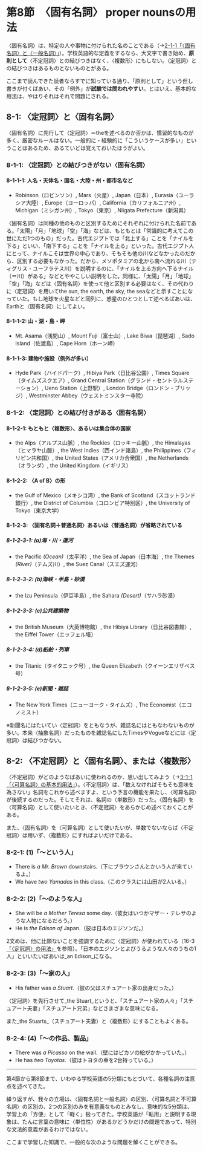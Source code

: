 # 第8節　〈固有名詞〉 proper nounsの用法
〈固有名詞〉は、特定の人や事物に付けられた名のことである（→[2-1-1「〈固有名詞〉と〈一般名詞〉」](chapter02.md)）。学校英語的な定義をするなら、大文字で書き始め、**原則として**〈不定冠詞〉との結びつきはなく、〈複数形〉にもしない。〈定冠詞〉との結びつきはあるものとないものとがある。

ここまで読んできた読者ならすでに知っている通り、「原則として」という但し書きが付くばあい、その「例外」が**試験では問われやすい**。とはいえ、基本的な用法は、やはりそれはそれで問題にされる。

## 8-1: 〈定冠詞〉と〈固有名詞〉
〈固有名詞〉に先行して〈定冠詞〉＝theを述べるのか否かは、慣習的なものが多く、厳密なルールはない。一般的に・経験的に「こういうケースが多い」ということはあるため、あるていどは覚えておいたほうがよい。

### 8-1-1: 〈定冠詞〉との結びつきがない〈固有名詞〉
#### 8-1-1-1: 人名・天体名・国名・大陸・州・都市名など
- Robinson（ロビンソン）, Mars（火星）, Japan（日本）, Eurasia（ユーラシア大陸）, Europe（ヨーロッパ）, California（カリフォルニア州）, Michigan（ミシガン州）, Tokyo（東京）, Niigata Prefecture（新潟県）

〈固有名詞〉は同種の他のものと区別するためにそれぞれに付けられた名前である。「太陽」「月」「地球」「空」「海」などは、もともとは「常識的に考えてこの世にただ1つのもの」だった。古代エジプトでは「北上する」ことを「ナイルを下る」といい、「南下する」ことを「ナイルを上る」といった。古代エジプト人にとって、ナイルこそは世界の中心であり、そもそも他の川などなかったのだから、区別する必要もなかった。だから、メソポタミアの北から南へ流れる川（ティグリス・ユーフラテス川）を説明するのに、「ナイルを上る方向へ下るナイル（＝川）がある」などとややこしい説明をした。同様に、「太陽」「月」「地球」「空」「海」などは〈固有名詞〉を使って他と区別する必要はなく、その代わりに〈定冠詞〉を用いてthe sun, the earth, the sky, the seaなどと示すことになっていた。もし地球を火星などと同列に、惑星のひとつとして述べるばあいは、Earthと〈固有名詞〉にしてよい。

#### 8-1-1-2: 山・湖・島・岬
- Mt. Asama（浅間山）, Mount Fuji（富士山）, Lake Biwa（琵琶湖）, Sado Island（佐渡島）, Cape Horn（ホーン岬）

#### 8-1-1-3: 建物や施設（例外が多い）
- Hyde Park（ハイドパーク）, Hibiya Park（日比谷公園）, Times Square（タイムズスクエア）, Grand Central Station（グランド・セントラルステーション）, Ueno Station（上野駅）, London Bridge（ロンドン・ブリッジ）, Westminster Abbey（ウェストミンスター寺院）

### 8-1-2: 〈定冠詞〉との結び付きがある〈固有名詞〉
#### 8-1-2-1: もともと〈複数形〉、あるいは集合体の国家
- the Alps（アルプス山脈）, the Rockies（ロッキー山脈）, the Himalayas（ヒマラヤ山脈）, the West Indies（西インド諸島）, the Philippines（フィリピン共和国）, the United States（アメリカ合衆国）, the Netherlands（オランダ）, the United Kingdom（イギリス）

#### 8-1-2-2: 〈A of B〉の形
- the Gulf of Mexico（メキシコ湾）, the Bank of Scotland（スコットランド銀行）, the District of Columbia（コロンビア特別区）, the University of Tokyo（東京大学）

#### 8-1-2-3: 〈固有名詞＋普通名詞〉あるいは〈普通名詞〉が省略されている
##### 8-1-2-3-1: (a)海・川・運河
- the Pacific _(Ocean)_（太平洋）, the Sea of Japan（日本海）, the Themes _(River)_（テムズ川）, the Suez Canal（スエズ運河）

##### 8-1-2-3-2: (b)海峡・半島・砂漠
- the Izu Peninsula（伊豆半島）, the Sahara _(Desert)_（サハラ砂漠）

##### 8-1-2-3-3: (c)公共建築物
- the British Museum（大英博物館）, the Hibiya Library（日比谷図書館）, the Eiffel Tower（エッフェル塔）

##### 8-1-2-3-4: (d)船舶・列車
- the Titanic（タイタニック号）, the Queen Elizabeth（クイーンエリザベス号）

##### 8-1-2-3-5: (e)新聞・雑誌
- The New York Times（ニューヨーク・タイムズ）, The Economist（エコノミスト）

※新聞名にはたいてい〈定冠詞〉をともなうが、雑誌名にはともなわないものが多い。本来〈抽象名詞〉だったものを雑誌名にしたTimesやVogueなどには〈定冠詞〉は結びつかない。

## 8-2: 〈不定冠詞〉と〈固有名詞〉、または〈複数形〉
〈不定冠詞〉がどのようなばあいに使われるのか、思い出してみよう（→[3-1-1「〈可算名詞〉の基本的用法」](chapter03.md)）。〈不定冠詞〉は、「数えなければそもそも意味を為さない」名詞をこれから述べますよ、という予言の機能を果たし、〈可算名詞〉が後続するのだった。そしてそれは、名詞の〈単数形〉だった。〈固有名詞〉を〈可算名詞〉として使いたいとき、〈不定冠詞〉をあらかじめ述べておくことがある。

また、〈固有名詞〉を〈可算名詞〉として使いたいが、単数でないならば〈不定冠詞〉は用いず、〈複数形〉にすればよいだけである。

### 8-2-1: (1)「～という人」
- There is _a Mr. Brown_ downstairs.（下にブラウンさんとかいう人が来ているよ。）
- We have _two Yamadas_ in this class.（このクラスには山田が2人いる。）

### 8-2-2: (2)「～のような人」
- She will be _a Mother Teresa_ some day.（彼女はいつかマザー・テレサのような人物になるだろう。）
- He is _the Edison of_ Japan.（彼は日本のエジソンだ。）

2文めは、他に比類ないことを強調するために〈定冠詞〉が使われている（16-3[「〈定冠詞〉の用法」](chapter16.md)を参照）。「日本のエジソンとよびうるような人々のうちの1人」といいたいばあいは_an Edison_になる。

### 8-2-3: (3)「～家の人」
- His father was _a Stuart_.（彼の父はスチュアート家の出身だった。）

〈定冠詞〉を先行させて_the Stuart_というと、「スチュアート家の人々」「スチュアート夫妻」「スチュアート兄弟」などさまざまな意味になる。

また_the Stuarts_（スチュアート夫妻）と〈複数形〉にすることもよくある。

### 8-2-4: (4)「～の作品、製品」
- There was _a Picasso_ on the wall.（壁にはピカソの絵がかかっていた。）
- He has _two Toyotas_.（彼はトヨタの車を2台持っている。）

----
第4節から第8節まで、いわゆる学校英語の5分類にもとづいて、各種名詞の注意点を述べてきた。

繰り返すが、我々の立場は、〈固有名詞と一般名詞〉の区別、〈可算名詞と不可算名詞〉の区別の、2つの区別のみを有意義なものとみなし、意味的な5分類は、学習上の「方便」として「軽く」扱ってきた。学校英語が「転用」と説明する現象は、たんに言葉の意味に〈単位性〉があるかどうかだけの問題であって、特別な文法的意義があるわけではない。

ここまで学習した知識で、一般的な次のような問題を解くことができる。
